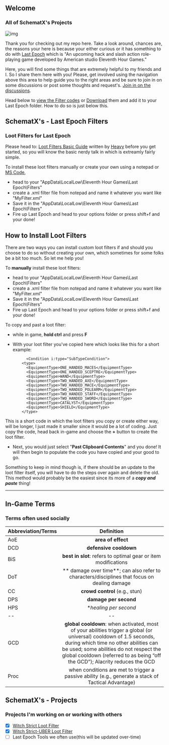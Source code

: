 
## Welcome
### All of SchematX's Projects
![img](https://upload.wikimedia.org/wikipedia/en/6/63/Last_Epoch_logo.png)



Thank you for checking out my repo here. Take a look around, chances are, the reasons your here is because your either curious or it has something to do with [Last Epoch](https://lastepoch.com) which is "An upcoming hack and slash action role-playing game developed by American studio Eleventh Hour Games."

Here, you will find some things that are extremely helpful to my friends and I. So I share them here with you!
Please, get involved using the navigation above this area to help guide you to the right areas and be sure to join in on some discussions or post some thoughts and request's. [Join in on the discussions](https://github.com/SchematX/Last-Epoch-Projects/discussions).

Head below to [view the Filter codes](https://github.com/icueMike/Last-Epoch-Projects#projects-im-working-on-or-working-with-others) or [Download](https://github.com/icueMike/Last-Epoch-Projects/releases) them and add it to your Last Epoch folder. How to do so is just below this.

## SchematX's - Last Epoch Filters
### Loot Filters for Last Epoch

Please head to: [Loot Filters Basic Guide](https://forum.lastepoch.com/t/a-basic-guide-on-how-loot-filter-works-and-how-to-set-up-your-own-loot-filter/25389) written by [Heavy](https://forum.lastepoch.com/u/Heavy) before you get started, so you will know the basic nerdy talk in which is extreamly fairly simple.

To install these loot filters manually or create your own using a notepad or [MS Code](https://code.visualstudio.com), 
- head to your "AppData\LocalLow\Eleventh Hour Games\Last Epoch\Filters"
- create a .xml filter file from notepad and name it whatever you want like "MyFilter.xml"
- Save it in the "AppData\LocalLow\Eleventh Hour Games\Last Epoch\Filters"
- Fire up Last Epoch and head to your options folder or press shift+f and your done!


## How to Install Loot Filters
There are two ways you can install custom loot filters if and should you choose to do so without creating your own, which sometimes for some folks be a bit too much. So let me help you!

To **manually** install these loot filters:
- head to your "AppData\LocalLow\Eleventh Hour Games\Last Epoch\Filters"
- create a .xml filter file from notepad and name it whatever you want like "MyFilter.xml"
- Save it in the "AppData\LocalLow\Eleventh Hour Games\Last Epoch\Filters"
- Fire up Last Epoch and head to your options folder or press shift+f and your done!

To copy and past a loot filter:
- while in game, **hold ctrl** and press **F**
- With your loot filter you've copied here which looks like this for a short example:

            <Condition i:type="SubTypeCondition">
          <type>
            <EquipmentType>ONE_HANDED_MACES</EquipmentType>
            <EquipmentType>ONE_HANDED_SCEPTRE</EquipmentType>
            <EquipmentType>WAND</EquipmentType>
            <EquipmentType>TWO_HANDED_AXE</EquipmentType>
            <EquipmentType>TWO_HANDED_MACE</EquipmentType>
            <EquipmentType>TWO_HANDED_POLEARM</EquipmentType>
            <EquipmentType>TWO_HANDED_STAFF</EquipmentType>
            <EquipmentType>TWO_HANDED_SWORD</EquipmentType>
            <EquipmentType>CATALYST</EquipmentType>
            <EquipmentType>SHIELD</EquipmentType>
          </type>
          
This is a short code in which the loot filters you copy or create either way, will be longer, I just made it smaller since it would be a lot of coding. Just copy the code, head back in-game and choose the **+** button to create the loot filter.
- Next, you would just select "**Past Clipboard Contents**" and you done! It will then begin to populate the code you have copied and your good to go.

Something to keep in mind though is, if there should be an update to the loot filter itself, you will have to do the steps over again and delete the old. This method would probably be the easiest since its more of a ***copy and paste*** thing!

-----

## In-Game Terms
### Terms often used socially


| Abbreviation/Terms | Definition |
| ------------- |:-------------:|
| AoE     |**area of effect**     |
| DCD     |**defensive cooldown**     |
| BiS     |**best in slot**: refers to optimal gear or item modifications      |
| DoT     |** damage over time**; can also refer to characters/disciplines that focus on dealing damage  |
| CC     |**crowd control** (e.g., stun)  |
| DPS     |**damage per second**      |
| HPS     |**healing per second* |
|--|--|
| GCD     |**global cooldown**: when activated, most of your abilities trigger a global (or universal) cooldown of 1.5 seconds, during which time no other abilities can be used; some abilities do not respect the global cooldown (referred to as being “off the GCD”); Alacrity reduces the GCD  |
| Proc     | when conditions are met to trigger a passive ability (e.g., generate a stack of Tactical Advantage) |


## SchematX's - Projects
### Projects I'm working on or working with others

 - [x] [Witch Strict Loot Filter](https://github.com/icueMike/Last-Epoch-Projects/blob/main/Loot%20Filters/icueMike's%20Witch%20Filter%20-%200.8.1e.xml)
 - [x] [Witch Strict-UBER Loot Filter](https://github.com/icueMike/Last-Epoch-Projects/blob/main/Loot%20Filters/icueMike's%20SEMI-UBER%20(Witch)-0.8.1e.xml)
 - [ ] Last Epoch Tools we often use(this will be updated over-time)
